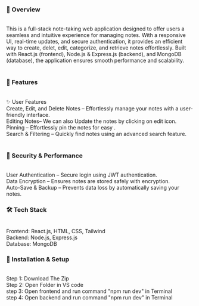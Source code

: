 <h3>📌 Overview</h3><br>
This is a full-stack note-taking web application designed to offer users a seamless and intuitive experience for managing notes. With a responsive UI, real-time updates, and secure authentication, it provides an efficient way to create, delet, edit, categorize, and retrieve notes effortlessly. Built with React.js (frontend), Node.js & Express.js (backend), and MongoDB (database), the application ensures smooth performance and scalability.<br><br>

<h3>🚀 Features</h3><br>
✨ User Features<br>
Create, Edit, and Delete Notes – Effortlessly manage your notes with a user-friendly interface.<br>
Editing Notes– We can also Update the notes by clicking on edit icon.<br>
Pinning – Effortlessly pin the notes for easy .<br>
Search & Filtering – Quickly find notes using an advanced search feature.<br><br>

<h3>🔐 Security & Performance</h3><br>
User Authentication – Secure login using JWT authentication.<br>
Data Encryption – Ensures notes are stored safely with encryption.<br>
Auto-Save & Backup – Prevents data loss by automatically saving your notes.<br>
<h3>🛠️ Tech Stack</h3><br>
Frontend: React.js, HTML, CSS, Tailwind<br>
Backend: Node.js, Express.js<br>
Database: MongoDB<br>
<h3>📂 Installation & Setup</h3><br>
Step 1: Download The Zip<br>
Step 2: Open Folder in VS code<br>
step 3: Open frontend and run command "npm run dev" in Terminal<br>
step 4: Open backend and run command "npm run dev" in Terminal<br>
